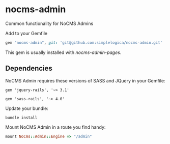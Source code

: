 nocms-admin
=================

Common functionality for NoCMS Admins

Add to your Gemfile

```ruby
gem "nocms-admin", git: 'git@github.com:simplelogica/nocms-admin.git'
```

This gem is usually installed with *nocms-admin-pages*.

## Dependencies

NoCMS Admin requires these versions of SASS and JQuery in your Gemfile:

```
gem 'jquery-rails', '~> 3.1'
```
``` 
gem 'sass-rails', '~> 4.0'
``` 

Update your bundle:

``` 
bundle install
```

Mount NoCMS Admin in a route you find handy:

```ruby
mount NoCms::Admin::Engine => "/admin"
```

